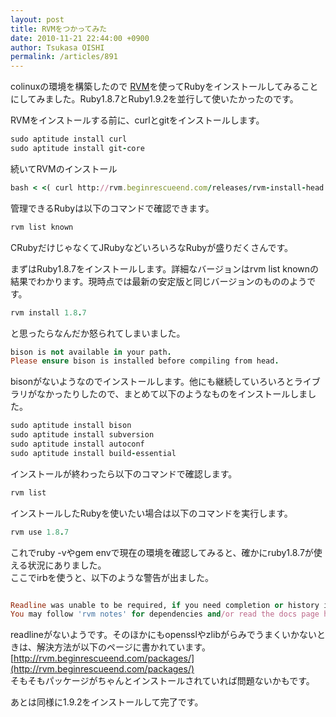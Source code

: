 ```yaml
---
layout: post
title: RVMをつかってみた
date: 2010-11-21 22:44:00 +0900
author: Tsukasa OISHI
permalink: /articles/891
---
```



colinuxの環境を構築したので [RVM](http://rvm.beginrescueend.com/)を使ってRubyをインストールしてみることにしてみました。Ruby1.8.7とRuby1.9.2を並行して使いたかったのです。  

RVMをインストールする前に、curlとgitをインストールします。  

```ruby  
sudo aptitude install curl  
sudo aptitude install git-core  
```  

続いてRVMのインストール  

```ruby  
bash < <( curl http://rvm.beginrescueend.com/releases/rvm-install-head )  
```  

管理できるRubyは以下のコマンドで確認できます。  

```ruby  
rvm list known  
```  

CRubyだけじゃなくてJRubyなどいろいろなRubyが盛りだくさんです。  

まずはRuby1.8.7をインストールします。詳細なバージョンはrvm list knownの結果でわかります。現時点では最新の安定版と同じバージョンのもののようです。  

```ruby  
rvm install 1.8.7  
```  

と思ったらなんだか怒られてしまいました。  

```ruby  
bison is not available in your path.  
Please ensure bison is installed before compiling from head.  
```  

bisonがないようなのでインストールします。他にも継続していろいろとライブラリがなかったりしたので、まとめて以下のようなものをインストールしました。  

```ruby  
sudo aptitude install bison  
sudo aptitude install subversion  
sudo aptitude install autoconf  
sudo aptitude install build-essential  
```  

インストールが終わったら以下のコマンドで確認します。  

```ruby  
rvm list  
```  

インストールしたRubyを使いたい場合は以下のコマンドを実行します。  

```ruby  
rvm use 1.8.7  
```  

これでruby -vやgem envで現在の環境を確認してみると、確かにruby1.8.7が使える状況にありました。  
ここでirbを使うと、以下のような警告が出ました。  

```ruby  

Readline was unable to be required, if you need completion or history install readline then reinstall the ruby.  
You may follow 'rvm notes' for dependencies and/or read the docs page http://rvm.beginrescueend.com/packages/readline/ . Be sure you 'rvm remove X ; rvm install X' to re-compile your ruby with readline support after obtaining the readline libraries.  
```  

readlineがないようです。そのほかにもopensslやzlibがらみでうまくいかないときは、解決方法が以下のページに書かれています。  
 [http://rvm.beginrescueend.com/packages/](http://rvm.beginrescueend.com/packages/)  
そもそもパッケージがちゃんとインストールされていれば問題ないかもです。  

あとは同様に1.9.2をインストールして完了です。  

